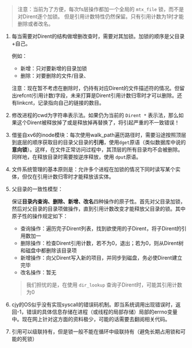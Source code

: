 > 注意：当前为了方便，每次fs层操作都加一个全局的 `mtx_file` 锁，而不是对Dirent逐个加锁。
但是引用计数特性仍然保留。只有引用计数为1时才能删除或者改名。

1. 每当需要对Dirent的结构做增删改查时，需要对其加锁。加锁的顺序是父目录+自己。

   例如：

   * 新增：只对要新增的目录加锁
   * 删除：对要删除的文件/目录、

   注意：现在暂不考虑在删除时，仍持有对应Dirent的文件描述符的情况。但留出refcnt(引用计数)字段，未来打算是Dirent引用计数归零时才可以删除。还有linkcnt，记录指向自己的链接的数目。

2. 修改进程的cwd为字符串表示法。如果仍为当前的 `Dirent *` 表示法，那么如果这个Dirent被释放掉了或是释放掉再替换了，将引起严重的不一致错误！

3. 借鉴自xv6的inode模块：每次使用walk_path遍历路径时，需要沿途按照顶层到底层的顺序获取目的目录父目录的**引用**，使用`dget`原语（类似数据库中说的**意向锁**）。这样，在文件正常访问过程中，其顶层的所有目录均不会被删除。同样地，在释放目录时需要按逆序释放，使用 `dput`原语。

4. 文件系统管理的基本原则是：允许多个进程在加锁的情况下同时读写某个实体，但仅在引用计数归零时才能释放该实体。

5. 父目录的一致性模型：

   保证**目录内查询、删除、新增、改名**四种操作的原子性。首先对父目录加锁，然后对父目录的目录项做操作，直到引用计数改变才能释放父目录的锁。其中原子性的操作规定如下：

   * 查询操作：遍历完子Dirent列表，找到欲使用的子Dirent，将子Dirent的引用数加一
   * 删除操作：检查Dirent引用计数，若不为0，退出；若为0，则从Dirent树和磁盘中都删除该目录项
   * 新增操作：向父Dirent写入新的项目，并同步到磁盘，务必使Dirent建立完毕
   * 改名操作：暂无

   > 我们担忧的是，在使用 `dir_lookup` 查询子Dirent时，可能其引用计数为0

6. cjy的OS似乎没有实现syscall的错误码机制。即当系统调用出现错误时，返回-1，错误的具体信息存储在进程（或线程的局部存储）局部的errno变量中。现在网上针对这方面的资料极少，可能的话需要去翻阅相关代码。

7. 引用可以级联持有，但是锁一般不能在循环中级联持有（避免长期占用锁和可能的死锁）
